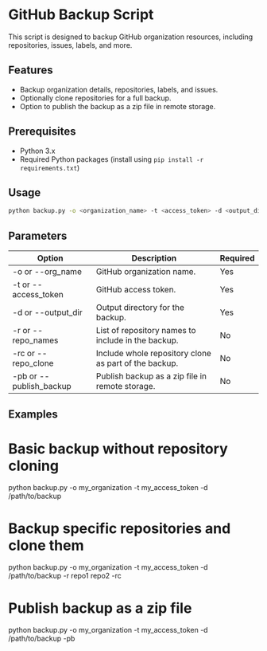 # GitHub Backup Script

This script is designed to backup GitHub organization resources, including repositories, issues, labels, and more.

## Features

- Backup organization details, repositories, labels, and issues.
- Optionally clone repositories for a full backup.
- Option to publish the backup as a zip file in remote storage.

## Prerequisites

- Python 3.x
- Required Python packages (install using `pip install -r requirements.txt`)

## Usage

```bash
python backup.py -o <organization_name> -t <access_token> -d <output_directory> -r <repo_names> -rc -pb
```
## Parameters

| Option                | Description                                     | Required |
|-----------------------|-------------------------------------------------|----------|
| -o or --org_name      | GitHub organization name.                       | Yes      |
| -t or --access_token  | GitHub access token.                            | Yes      |
| -d or --output_dir    | Output directory for the backup.                | Yes      |
| -r or --repo_names    | List of repository names to include in the backup. | No       |
| -rc or --repo_clone   | Include whole repository clone as part of the backup. | No       |
| -pb or --publish_backup| Publish backup as a zip file in remote storage. | No       |


## Examples 

# Basic backup without repository cloning
python backup.py -o my_organization -t my_access_token -d /path/to/backup

# Backup specific repositories and clone them
python backup.py -o my_organization -t my_access_token -d /path/to/backup -r repo1 repo2 -rc

# Publish backup as a zip file
python backup.py -o my_organization -t my_access_token -d /path/to/backup -pb

